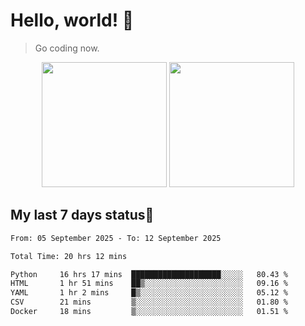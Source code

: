 # Hello, world! 🥰
> Go coding now.

<div align="center">
<div><img src="https://github-readme-stats.vercel.app/api?username=Xrondev&count_private=true" height="200px"/> <img src="https://github-readme-stats.vercel.app/api/top-langs/?username=Xrondev" height="200px"/></div>
</div>
<div align="center"></div>  

## My last 7 days status🧐

<!--START_SECTION:waka-->

```txt
From: 05 September 2025 - To: 12 September 2025

Total Time: 20 hrs 12 mins

Python     16 hrs 17 mins  ████████████████████░░░░░   80.43 %
HTML       1 hr 51 mins    ██▒░░░░░░░░░░░░░░░░░░░░░░   09.16 %
YAML       1 hr 2 mins     █▒░░░░░░░░░░░░░░░░░░░░░░░   05.12 %
CSV        21 mins         ▒░░░░░░░░░░░░░░░░░░░░░░░░   01.80 %
Docker     18 mins         ▒░░░░░░░░░░░░░░░░░░░░░░░░   01.51 %
```

<!--END_SECTION:waka-->
